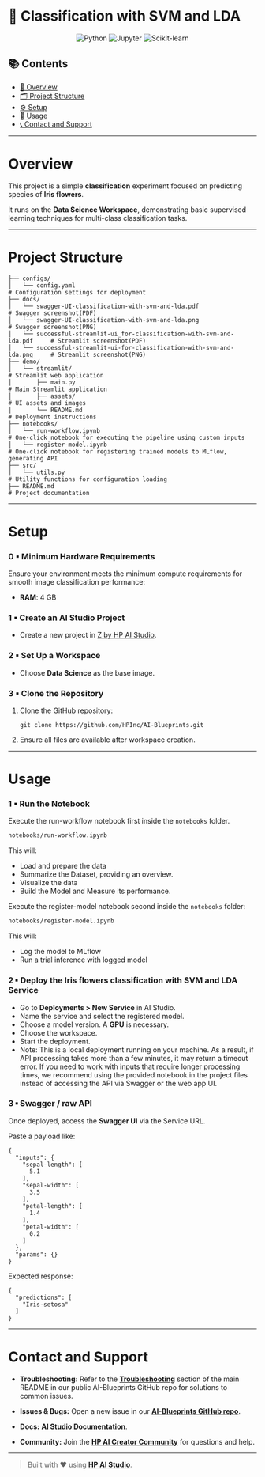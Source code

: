 # 🌷 Classification with SVM and LDA

<div align="center">

![Python](https://img.shields.io/badge/Python-3.10+-blue.svg?logo=python)
![Jupyter](https://img.shields.io/badge/Jupyter-supported-orange.svg?logo=jupyter)
![Scikit-learn](https://img.shields.io/badge/Scikit--learn-used-f7931e.svg?logo=scikit-learn)

</div>

## 📚 Contents

- [🧠 Overview](#overview)
- [🗂 Project Structure](#project-structure)
- [⚙️ Setup](#setup)
- [🚀 Usage](#usage)
- [📞 Contact and Support](#contact-and-support)

---

# Overview

This project is a simple **classification** experiment focused on predicting species of **Iris flowers**.

It runs on the **Data Science Workspace**, demonstrating basic supervised learning techniques for multi-class classification tasks.

---

# Project Structure

```
├── configs/
│   └── config.yaml                                                         # Configuration settings for deployment
├── docs/
│   └── swagger-UI-classification-with-svm-and-lda.pdf                      # Swagger screenshot(PDF)
│   └── swagger-UI-classification-with-svm-and-lda.png                      # Swagger screenshot(PNG)
│   └── successful-streamlit-ui_for-classification-with-svm-and-lda.pdf     # Streamlit screenshot(PDF)
│   └── successful-streamlit-ui-for-classification-with-svm-and-lda.png     # Streamlit screenshot(PNG)
├── demo/
│   └── streamlit/                                                          # Streamlit web application
│       ├── main.py                                                         # Main Streamlit application
│       ├── assets/                                                         # UI assets and images
│       └── README.md                                                       # Deployment instructions
├── notebooks/
│   └── run-workflow.ipynb                                                  # One‑click notebook for executing the pipeline using custom inputs
│   └── register-model.ipynb                                                # One‑click notebook for registering trained models to MLflow, generating API
├── src/
│   └── utils.py                                                            # Utility functions for configuration loading
├── README.md                                                               # Project documentation

```

---

# Setup

### 0 ▪ Minimum Hardware Requirements

Ensure your environment meets the minimum compute requirements for smooth image classification performance:

- **RAM**: 4 GB

### 1 ▪ Create an AI Studio Project

- Create a new project in [Z by HP AI Studio](https://zdocs.datascience.hp.com/docs/aistudio/overview).

### 2 ▪ Set Up a Workspace

- Choose **Data Science** as the base image.

### 3 ▪ Clone the Repository

1. Clone the GitHub repository:

   ```
   git clone https://github.com/HPInc/AI-Blueprints.git
   ```

2. Ensure all files are available after workspace creation.

---

# Usage

### 1 ▪ Run the Notebook

Execute the run-workflow notebook first inside the `notebooks` folder.

```bash
notebooks/run-workflow.ipynb
```

This will:

- Load and prepare the data
- Summarize the Dataset, providing an overview.
- Visualize the data
- Build the Model and Measure its performance.

Execute the register-model notebook second inside the `notebooks` folder:

```bash
notebooks/register-model.ipynb
```

This will:

- Log the model to MLflow
- Run a trial inference with logged model

### 2 ▪ Deploy the Iris flowers classification with SVM and LDA Service

- Go to **Deployments > New Service** in AI Studio.
- Name the service and select the registered model.
- Choose a model version. A **GPU** is necessary.
- Choose the workspace.
- Start the deployment.
- Note: This is a local deployment running on your machine. As a result, if API processing takes more than a few minutes, it may return a timeout error. If you need to work with inputs that require longer processing times, we recommend using the provided notebook in the project files instead of accessing the API via Swagger or the web app UI.

### 3 ▪ Swagger / raw API

Once deployed, access the **Swagger UI** via the Service URL.

Paste a payload like:

```
{
  "inputs": {
    "sepal-length": [
      5.1
    ],
    "sepal-width": [
      3.5
    ],
    "petal-length": [
      1.4
    ],
    "petal-width": [
      0.2
    ]
  },
  "params": {}
}
```

Expected response:

```
{
  "predictions": [
    "Iris-setosa"
  ]
}

```

---

# Contact and Support

- **Troubleshooting:** Refer to the [**Troubleshooting**](https://github.com/HPInc/AI-Blueprints/tree/main?tab=readme-ov-file#troubleshooting) section of the main README in our public AI-Blueprints GitHub repo for solutions to common issues.

- **Issues & Bugs:** Open a new issue in our [**AI-Blueprints GitHub repo**](https://github.com/HPInc/AI-Blueprints).

- **Docs:** [**AI Studio Documentation**](https://zdocs.datascience.hp.com/docs/aistudio/overview).

- **Community:** Join the [**HP AI Creator Community**](https://community.datascience.hp.com/) for questions and help.

---

> Built with ❤️ using [**HP AI Studio**](https://hp.com/ai-studio).
